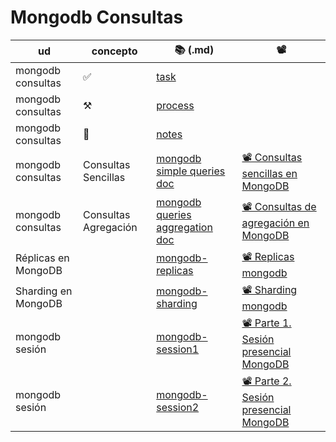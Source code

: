 <!-- cSpell:ignore -->
<!-- markdownlint-disable MD041 -->

# Mongodb Consultas

| ud                  | concepto             | 📚️ (.md)                                                                                       | 📽️                                                                                        |
| ------------------- | -------------------- | ----------------------------------------------------------------------------------------------- | ----------------------------------------------------------------------------------------- |
| mongodb consultas   | ✅                   | [task](sbd02-02-task.md)                                                                        |                                                                                           |
| mongodb consultas   | ⚒️                   | [process](sbd02-02-process.md)                                                                  |                                                                                           |
| mongodb consultas   | 📝                   | [notes](sbd02-02-notes.md)                                                                      |                                                                                           |
| mongodb consultas   | Consultas Sencillas  | [mongodb simple queries doc](/ceia-sbd/sbd-doc/mongodb/mongodb-operation-read-simple.md)        | [📽️ Consultas sencillas en MongoDB](https://youtu.be/p15IN6dZ1cw?si=V0YK0y4cYwStLTV0)     |
| mongodb consultas   | Consultas Agregación | [mongodb queries aggregation doc](/ceia-sbd/sbd-doc/mongodb/mongodb-operation-read-agregate.md) | [📽️ Consultas de agregación en MongoDB](https://youtu.be/fX5lDf_d4FY?si=x9eilbmEJlz5dcoO) |
| Réplicas en MongoDB |                      | [mongodb-replicas](/ceia-sbd/sbd-doc/mongodb/mongodb-replicas.md)                               | [📽️ Replicas mongodb](https://www.youtube.com/watch?v=chO3I1vtUAo)                        |
| Sharding en MongoDB |                      | [mongodb-sharding](/ceia-sbd/sbd-doc/mongodb/mongodb-sharding.md)                               | [📽️ Sharding mongodb](https://www.youtube.com/watch?v=chO3I1vtUAo)                        |
| mongodb sesión      |                      | [mongodb-session1](mongodb-session1.md)                                 | [📽️ Parte 1. Sesión presencial MongoDB](https://youtu.be/fFIMYSa9JwU?si=dR1rNibGLyqntir7) |
| mongodb sesión      |                      | [mongodb-session2](mongodb-session2.md)                                 | [📽️ Parte 2. Sesión presencial MongoDB](https://www.youtube.com/watch?v=1-DUzN1SqAg)      |
